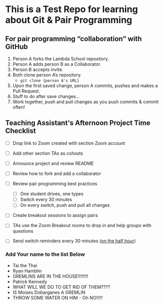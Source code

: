 # This is a Test Repo for learning about Git & Pair Programming

## For pair programming “collaboration” with GitHub
1. Person A forks the Lambda School repository.
2. Person A adds person B as a Collaborator.
3. Person B accepts invite.
4. Both clone person A’s repository.
    - `git clone {person A's URL}`
5. Upon the first saved change, person A commits, pushes and makes a Pull Request.
6. Stuff to do after save changes...
7. Work together, push and pull changes as you push commits & commit often!

## Teaching Assistant's Afternoon Project Time Checklist

- [ ] Drop link to Zoom created with section Zoom account
- [ ] Add other section TAs as cohosts
- [ ] Announce project and review README
- [ ] Review how to fork and add a collaborator
- [ ] Review pair programming best practices
    - [ ] One student drives, one types
    - [ ] Switch every 30 minutes
    - [ ] On every switch, push and pull all changes
- [ ] Create breakout sessions to assign pairs
- [ ] TAs use the Zoom Breakout rooms to drop in and help groups with questions
- [ ] Send switch reminders every 30 minutes ([on the half hour](https://en.wiktionary.org/wiki/on_the_half_hour))


### Add Your name to the list Below
* Tai the Thai
* Ryan Hamblin
* GREMLINS ARE IN THE HOUSE!!!!!!!!
* Patrick Kennedy
* WHAT WILL WE DO TO GET RID OF THEM????
* IS Moises Dobarganes A GREMLIN
* THROW SOME WATER ON HIM - Oh NO!!!!!
